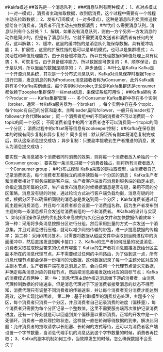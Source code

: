 #Kakfa概述
##首先是一个消息队列：
###消息队列有两种模式：
1、点对点模式（一对一模式），消费者主动拉取数据，收到后消费，这个过程中需要有一个线程主动去拉取数据；
2、发布/订阅模式（一对多模式），这种是消息队列负责推送数据给各个消费者，消费者不用主动去拉数据消费；
###为什么需要消息队列，消息队列有什么好处？
1、解耦，如果没有消息队列，则由一方个另外一方发消息的动作是同步的，但是有了消息队列，它就不需要消息发送者和消费者有任何的关系，这叫解耦；
2、缓冲，这里的缓冲指的是消息队列能保存数据，具有缓冲功能；
3、扩展性，这里的扩展性指的是可以是单机模式，也可以是集群模式；
4、灵活性和峰值处理能力，由于具备缓冲能力，所以在处理数据和峰值处理上具有优势；
5、可恢复性，由于具备缓冲能力，所以数据是可恢复的；
6、顺序保证，由于是队列，所以里面的数据是顺序的；
7、异步通信；
##什么是Kafka
Kafka是一个开源消息系统，其次是一个分布式消息队列，Kafka对消息保存时根据Topic进行归类，发送消息的称为Producer,消息接收者称为Consumer，此外Kafka集群有多个Kafka实例组成，每个实例称为broker,无论是Kakfa集群还是consumer都依赖于zoopker集群保存一些meta信息，来保证系统可用性；
##Kafka架构
多个Producer ---- Kafka集群管理 ---- 多个Consumer
Kafka集群中存在多个实例（broker，通常一台Kafka服务器为一个broker） ，每个实例中存在多个topic，每个topic有自己的分区和副本，主叫leader,副叫follower，一般只有leader挂了follower才会代替leader；
同一个消费者组中的不同的消费者不可以消费同一个topic的同一个分区；
不同消费者组中的两个消费者也不可以消费同一个topic的同一个分区；
消费过程中的offset等等信息有zookeeper控制；
##Kafka在保存副本的时候有同步复制和异步复制？
同步复制：默认保证所有副本将消息复制完成后，默认这条消息提交成功；
异步复制：只要副本接收到生产者推送的消息，就认为消息提交成功；

要实现一条消息被多个消费者同时消费的效果，则将每一个消费者放入单独的一个Consumer group；
要实现一条消息只被一个消费者独占，则将所有消费者放入一个Consumer group；
##分布式模型
Kafka采取的是拉取模型，由消费者自己记录消费状态，每个消费者互相独立的顺序读取每一个分区的消息；
Kafka生产者和消费者相对于服务端都是客户端，生产者客户端发布消息到服务端的指定主题，会指定消息所属的分区，生产者发布消息的时候根据消息是否有键，采用不同的分区策略。消息没有键的时候，通过轮询方式进行客户端负载均衡，消息有键的时候，根据分区予以确保相同键的消息总是发送到同一个分区；
Kakfa消费者通过订阅主题来消费消息，并且每个消费者都会设置一个消费组名称，因为生产者发布到主题的每一条消息都只会发送给消费者组的一个和消费者。
#Kafka的设计与实现
1、如何利用操作系统的优化技术来高效的持久化日志文件和加快数据传输效率？
第一种：采用将多条消息按照分区进行分组，然后采用批量的方式一次发送一个消息集，并且对消息进行压缩，就可以减少网络传输的带宽，进一步提高数据的传输率；
第二种：采用0拷贝技术，只需要将数据从磁盘文件中读取到当前进程中的页面缓冲中，然后直接发送到网卡接口；
2、Kafka的生产者如何批量的发送消息，消费者采取拉取模型带来的优点有哪些？
Kafka的生产者将消息直接发送给分区主副本所在的消息代理节点，并不需要经过任何的中间路由，为了做到这一点，所有消息代理节点都会保存一份相同的元数据，这份数据记录了每一个主题分区对应的主副本节点，生产者客户端在发送消息之前，会向任何一个代理节点请求元数据，并确定每条消息对应的目标节点，然后把消息直接发送给对应的目标节点；
Kafka的消费模式有两种：
第一种：消息代理主动地推送消息给下游的消费者，由消息代理控制数据的传输速率，但是消息代理对于下游消费者接受消息的状态不得而知，消费代理只有调整不同消费者的传输速率，并让每个消费者充分消费才能达到高效，这种实现比较困难。
第二种：基于拉取模型的消费状态处理，主题多个分区，每个消费者只消费一个分区，并且消费者自己记录消费的进度（偏移量），每个消费者只需要为每个分区记录一个整数值，这里不需要服务端再次维护记录消费进度，还有一个好处就是可以回退到某个偏移量以重新消费。正常的开发中是一个死循环，消费者一直处理拉取状态，这样就一直在轮询等待数据的到来，解决此问题：允许消费者的拉取请求以长阻塞、长轮询的方式等待，还可以为消费者客户端设置一个字节数量，当消息代理手机的消息达到这个字节数量的时候，消费者再拉取；
3、Kafka的副本机制如何工作，当故障发生的时候，怎么确保数据不会丢失？
